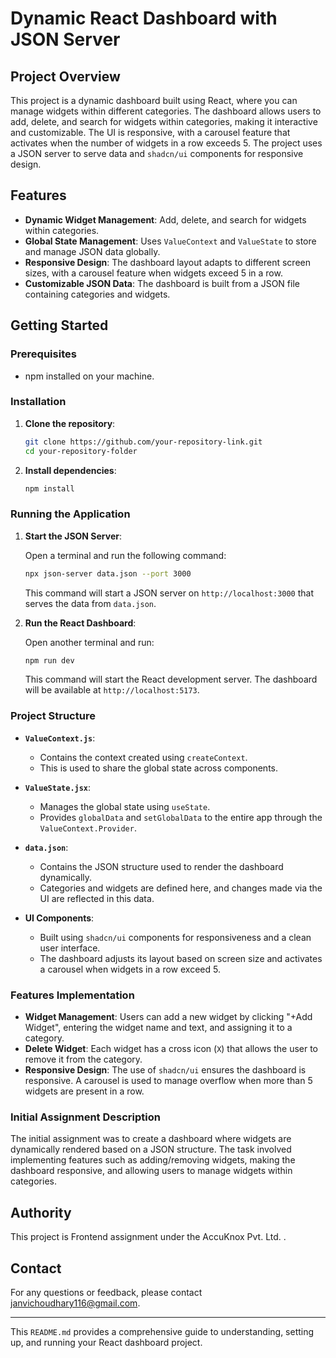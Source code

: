 # Dynamic React Dashboard with JSON Server

## Project Overview

This project is a dynamic dashboard built using React, where you can manage widgets within different categories. The dashboard allows users to add, delete, and search for widgets within categories, making it interactive and customizable. The UI is responsive, with a carousel feature that activates when the number of widgets in a row exceeds 5. The project uses a JSON server to serve data and `shadcn/ui` components for responsive design.

## Features

- **Dynamic Widget Management**: Add, delete, and search for widgets within categories.
- **Global State Management**: Uses `ValueContext` and `ValueState` to store and manage JSON data globally.
- **Responsive Design**: The dashboard layout adapts to different screen sizes, with a carousel feature when widgets exceed 5 in a row.
- **Customizable JSON Data**: The dashboard is built from a JSON file containing categories and widgets.

## Getting Started

### Prerequisites

- npm installed on your machine.

### Installation

1. **Clone the repository**:
    ```bash
    git clone https://github.com/your-repository-link.git
    cd your-repository-folder
    ```

2. **Install dependencies**:
    ```bash
    npm install
    ```

### Running the Application

1. **Start the JSON Server**:

    Open a terminal and run the following command:
    ```bash
    npx json-server data.json --port 3000
    ```

    This command will start a JSON server on `http://localhost:3000` that serves the data from `data.json`.

2. **Run the React Dashboard**:

    Open another terminal and run:
    ```bash
    npm run dev
    ```

    This command will start the React development server. The dashboard will be available at `http://localhost:5173`.

### Project Structure

- **`ValueContext.js`**: 
    - Contains the context created using `createContext`.
    - This is used to share the global state across components.

- **`ValueState.jsx`**: 
    - Manages the global state using `useState`.
    - Provides `globalData` and `setGlobalData` to the entire app through the `ValueContext.Provider`.

- **`data.json`**:
    - Contains the JSON structure used to render the dashboard dynamically. 
    - Categories and widgets are defined here, and changes made via the UI are reflected in this data.

- **UI Components**:
    - Built using `shadcn/ui` components for responsiveness and a clean user interface.
    - The dashboard adjusts its layout based on screen size and activates a carousel when widgets in a row exceed 5.

### Features Implementation

- **Widget Management**: Users can add a new widget by clicking "+Add Widget", entering the widget name and text, and assigning it to a category.
- **Delete Widget**: Each widget has a cross icon (`X`) that allows the user to remove it from the category.
- **Responsive Design**: The use of `shadcn/ui` ensures the dashboard is responsive. A carousel is used to manage overflow when more than 5 widgets are present in a row.

### Initial Assignment Description

The initial assignment was to create a dashboard where widgets are dynamically rendered based on a JSON structure. The task involved implementing features such as adding/removing widgets, making the dashboard responsive, and allowing users to manage widgets within categories.


## Authority

This project is Frontend assignment under the AccuKnox Pvt. Ltd. .

## Contact

For any questions or feedback, please contact janvichoudhary116@gmail.com.

---

This `README.md` provides a comprehensive guide to understanding, setting up, and running your React dashboard project.
